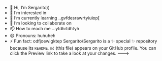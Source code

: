 - 👋 Hi, I’m Sergarito))
- 👀 I’m interested in 
- 🌱 I’m currently learning ..gvfdesrawrtyiuiop[
- 💞️ I’m looking to collaborate on 
- 📫 How to reach me ...ytdhrtdhtyh
- 😄 Pronouns: huhuheh
- ⚡ Fun fact: odfjoewigktep
Sergarito/Sergarito is a ✨ special ✨ repository because its `README.md` (this file) appears on your GitHub profile.
You can click the Preview link to take a look at your changes.
--->
